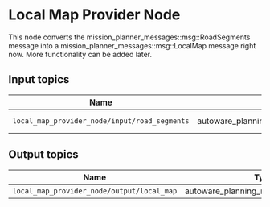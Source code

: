 # Local Map Provider Node

This node converts the mission_planner_messages::msg::RoadSegments message into a mission_planner_messages::msg::LocalMap message right now. More functionality can be added later.

## Input topics

| Name                                          | Type                                      | Description   |
| --------------------------------------------- | ----------------------------------------- | ------------- |
| `local_map_provider_node/input/road_segments` | autoware_planning_msgs::msg::RoadSegments | road segments |

## Output topics

| Name                                       | Type                                  | Description |
| ------------------------------------------ | ------------------------------------- | ----------- |
| `local_map_provider_node/output/local_map` | autoware_planning_msgs::msg::LocalMap | local map   |
